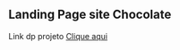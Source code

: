 ## Landing Page site Chocolate 
Link dp projeto [Clique aqui](https://anamedeirosads.github.io/landing-page-chocolate/)
